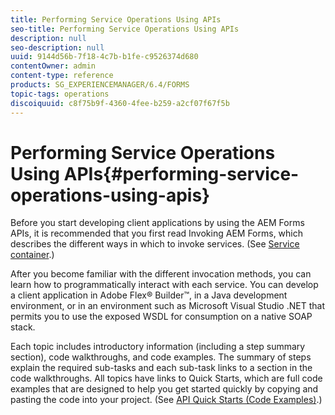 ```yaml
---
title: Performing Service Operations Using APIs
seo-title: Performing Service Operations Using APIs
description: null
seo-description: null
uuid: 9144d56b-7f18-4c7b-b1fe-c9526374d680
contentOwner: admin
content-type: reference
products: SG_EXPERIENCEMANAGER/6.4/FORMS
topic-tags: operations
discoiquuid: c8f75b9f-4360-4fee-b259-a2cf07f67f5b
---
```


# Performing Service Operations Using APIs{#performing-service-operations-using-apis}

Before you start developing client applications by using the AEM Forms APIs, it is recommended that you first read Invoking AEM Forms, which describes the different ways in which to invoke services. (See [Service container](/programming-with-aem-forms/service-container#service_container).)

After you become familiar with the different invocation methods, you can learn how to programmatically interact with each service. You can develop a client application in Adobe Flex® Builder™, in a Java development environment, or in an environment such as Microsoft Visual Studio .NET that permits you to use the exposed WSDL for consumption on a native SOAP stack.

Each topic includes introductory information (including a step summary section), code walkthroughs, and code examples. The summary of steps explain the required sub-tasks and each sub-task links to a section in the code walkthroughs. All topics have links to Quick Starts, which are full code examples that are designed to help you get started quickly by copying and pasting the code into your project. (See [API Quick Starts (Code Examples)](/programming-with-aem-forms/#java_api_soap_quick_start_code_examples).)
